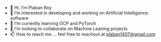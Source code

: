- 👋 Hi, I’m Plaban Roy
- 👀 I’m interested in developing and working on Artificial Intelligence software
- 🌱 I’m currently learning GCP and PyTorch
- 💞️ I’m looking to collaborate on Machine Leaning projects
- 📫 How to reach me ... feel free to reachout at plaban1407@gmail.com 

<!---
plaban1407/plaban1407 is a ✨ special ✨ repository because its `README.md` (this file) appears on your GitHub profile.
You can click the Preview link to take a look at your changes.
--->
